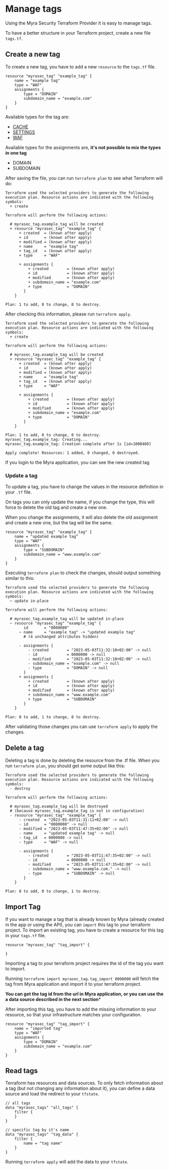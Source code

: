 # Manage tags

Using the Myra Security Terraform Provider it is easy to manage tags.

To have a better structure in your Terraform project, create a new file `tags.tf`.

## Create a new tag
To create a new tag, you have to add a new `resource` to the `tags.tf` file.

```hcl
resource "myrasec_tag" "example_tag" {
    name = "example tag"
    type = "WAF"
    assignments {
        type = "DOMAIN"
        subdomain_name = "example.com"
    }
}
```
Available types for the tag are:
* [CACHE](./docs/tag_cache_settings.md)
* [SETTINGS](./docs/tag_settings.md)
* [WAF](./docs/tag_waf_rules.md)

Available types for the assignments are, **it's not possible to mix the types in one tag**
* DOMAIN
* SUBDOMAIN

After saving the file, you can run `terraform plan` to see what Terraform will do:
```
Terraform used the selected providers to generate the following execution plan. Resource actions are indicated with the following symbols:
  + create

Terraform will perform the following actions:

  # myrasec_tag.example_tag will be created
  + resource "myrasec_tag" "example_tag" {
      + created  = (known after apply)
      + id       = (known after apply)
      + modified = (known after apply)
      + name     = "example tag"
      + tag_id   = (known after apply)
      + type     = "WAF"

      + assignments {
          + created        = (known after apply)
          + id             = (known after apply)
          + modified       = (known after apply)
          + subdomain_name = "example.com"
          + type           = "DOMAIN"
        }
    }

Plan: 1 to add, 0 to change, 0 to destroy.
```
After checking this information, please run `terraform apply`.
```
Terraform used the selected providers to generate the following execution plan. Resource actions are indicated with the following symbols:
  + create

Terraform will perform the following actions:

  # myrasec_tag.example_tag will be created
  + resource "myrasec_tag" "example_tag" {
      + created  = (known after apply)
      + id       = (known after apply)
      + modified = (known after apply)
      + name     = "example tag"
      + tag_id   = (known after apply)
      + type     = "WAF"

      + assignments {
          + created        = (known after apply)
          + id             = (known after apply)
          + modified       = (known after apply)
          + subdomain_name = "example.com"
          + type           = "DOMAIN"
        }
    }

Plan: 1 to add, 0 to change, 0 to destroy.
myrasec_tag.example_tag: Creating...
myrasec_tag.example_tag: Creation complete after 1s [id=1000460]

Apply complete! Resources: 1 added, 0 changed, 0 destroyed.
```
If you login to the Myra application, you can see the new created tag

### Update a tag
To update a tag, you have to change the values in the resource definition in your `.tf` file. 

On tags you can only update the name, if you change the type, this will force to delete the old tag and create a new one.

When you change the assignments, it will also delete the old assignment and create a new one, but the tag will be the same.

```hcl
resource "myrasec_tag" "example_tag" {
    name = "updated example tag"
    type = "WAF"
    assignments {
        type = "SUBDOMAIN"
        subdomain_name = "www.example.com"
    }
}
```
Executing `terraform plan` to check the changes, should output something similar to this:
```
Terraform used the selected providers to generate the following execution plan. Resource actions are indicated with the following symbols:
  ~ update in-place

Terraform will perform the following actions:

  # myrasec_tag.example_tag will be updated in-place
  ~ resource "myrasec_tag" "example_tag" {
        id       = "0000000"
      ~ name     = "example tag" -> "updated example tag"
        # (4 unchanged attributes hidden)

      - assignments {
          - created        = "2023-05-03T11:32:10+02:00" -> null
          - id             = 0000000 -> null
          - modified       = "2023-05-03T11:32:10+02:00" -> null
          - subdomain_name = "example.com" -> null
          - type           = "DOMAIN" -> null
        }
      + assignments {
          + created        = (known after apply)
          + id             = (known after apply)
          + modified       = (known after apply)
          + subdomain_name = "www.example.com"
          + type           = "SUBDOMAIN"
        }
    }

Plan: 0 to add, 1 to change, 0 to destroy.
```
After validating those changes you can use `terraform apply` to apply the changes.

## Delete a tag
Deleting a tag is done by deleting the resource from the .tf file. 
When you run `terraform plan`, you should get some output like this:
```
Terraform used the selected providers to generate the following execution plan. Resource actions are indicated with the following symbols:
  - destroy

Terraform will perform the following actions:

  # myrasec_tag.example_tag will be destroyed
  # (because myrasec_tag.example_tag is not in configuration)
  - resource "myrasec_tag" "example_tag" {
      - created  = "2023-05-03T11:31:11+02:00" -> null
      - id       = "0000000" -> null
      - modified = "2023-05-03T11:47:35+02:00" -> null
      - name     = "updated example tag" -> null
      - tag_id   = 0000000 -> null
      - type     = "WAF" -> null

      - assignments {
          - created        = "2023-05-03T11:47:35+02:00" -> null
          - id             = 0000000 -> null
          - modified       = "2023-05-03T11:47:35+02:00" -> null
          - subdomain_name = "www.example.com." -> null
          - type           = "SUBDOMAIN" -> null
        }
    }

Plan: 0 to add, 0 to change, 1 to destroy.
```

## Import Tag
If you want to manage a tag that is already known by Myra (already created in the app or using the API), you can `import` this tag to your terraform project. To import an existing tag, you have to create a resource for this tag in your `tags.tf` file.
```hcl
resource "myrasec_tag" "tag_import" {

}
```
Importing a tag to your terraform project requires the id of the tag you want to import.

Running `terraform import myrasec_tag.tag_import 0000000` will fetch the tag from Myra application and import it to your terraform project.

**You can get the tag id from the url in Myra application, or you can use the a data source described in the next section***

After importing this tag, you have to add the missing information to your resource, so that your infrastructure matches your configuration.
```hcl
resource "myrasec_tag" "tag_import" {
    name = "imported tag"
    type = "WAF"
    assignments {
        type = "DOMAIN"
        subdomain_name = "example.com"
    }
}
```

## Read tags
Terraform has resources and data sources. To only fetch information about a tag (but not changing any information about it), you can define a data source and load the redirect to your `tfstate`.
```hcl
// all tags
data "myrasec_tags" "all_tags" {
    filter {
    }
}

// specific tag by it's name
data "myrasec_tags" "tag_data" {
    filter {
        name = "tag name"
    }
}
```
Running `terraform apply` will add the data to your `tfstate`.
